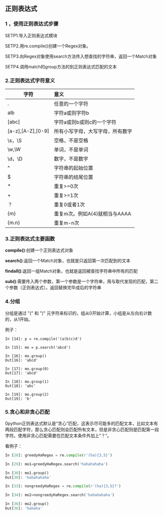 ## 正则表达式

### 1 ，使用正则表达式步骤

SETP1.导入正则表达式模块

SETP2.用re.compile()创建一个Regex对象。

SETP3.向Regex对象使用search方法传入想查找的字符串，返回一个Match对象

SETP4.调用match的group方法的到正则表达式匹配的文本

### 2.正则表达式字符意义

| 字符                | 意义                  |
| ----------------- | :------------------ |
| .                 | 任意的一个字符             |
| alb               | 字符a或则字符b            |
| [abc]             | 字符a或则b或则c的一个字符      |
| [a-z],[A-Z],[0-9] | 所有小写字母，大写字母，所有数字    |
| \s，\S             | 空格，不是空格             |
| \w,\W             | 单词，不是单词             |
| \d，\D             | 数字，不是数字             |
| ^                 | 字符串的起始位置            |
| $                 | 字符串的结尾位置            |
| *                 | 重复>=0次              |
| +                 | 重复>=1次              |
| ？                 | 重复0或者1次             |
| {m}               | 重复m次。例如A{4}就相当与AAAA |
| {m.n}             | 重复m-n次              |

### 3.正则表达式主要函数

**compile()**:创建一个正则表达式对象

**search()**:返回一个Match对象，也就是只返回第一次匹配到的文本

**findall()**:返回一组Match对象，也就是返回被查找字符串中所有的匹配

**sub()**:需要传入两个参数，第一个参数是一个字符串，用与取代发现的匹配，第二个参数（正则表达式）。返回替换完毕成后的字符串

### 4.分组

分组是通过 "(" 和 ")" 元字符来标识的，组从0开始计算，小组是从左向右计数的，从1开始。

例子：

```pytho
In [14]: p = re.compile('(a(b)c)d')

In [15]: mo = p.search('abcd')

In [16]: mo.group()
Out[16]: 'abcd'

In [17]: mo.group(0)
Out[17]: 'abcd'

In [18]: mo.group(1)
Out[18]: 'abc'

In [19]: mo.group(2)
Out[19]: 'b'
```



### 5.贪心和非贪心匹配

0python正则表达式默认是“贪心”匹配，这表示尽可能多的匹配文本，比如文本有两段匹配字符，那么贪心匹配则会匹配所有文本，但是非贪心匹配则是匹配第一段字符。使用非贪心匹配需要在匹配文本条件外加上“？”。

看例子：

```py
In [28]: greedyHaRegex = re.compile(r'(ha){3,5}')

In [29]: mo1=greedyHaRegex.search('hahahahaha')

In [30]: mo1.group()
Out[30]: 'hahahahaha'

In [33]: nongreedyHaRegex = re.compile(r'(ha){3,5}?')

In [34]: mo2=nongreedyHaRegex.search('hahahahaha')

In [36]: mo2.group()
Out[36]: 'hahaha'
```



